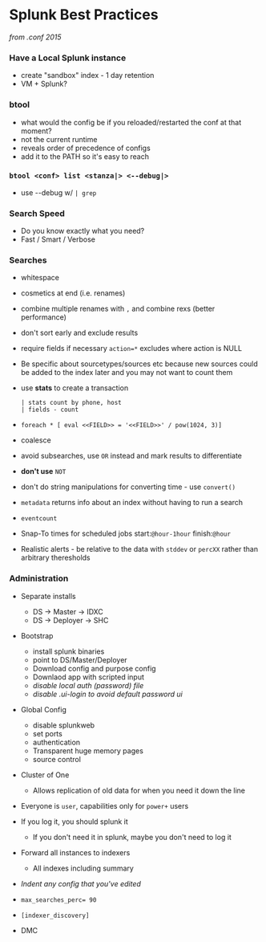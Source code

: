 # Splunk Best Practices
_from .conf 2015_

### Have a Local Splunk instance

* create "sandbox" index - 1 day retention
* VM + Splunk?

### btool

* what would the config be if you reloaded/restarted the conf at that moment?
* not the current runtime
* reveals order of precedence of configs
* add it to the PATH so it's easy to reach

### `btool <conf> list <stanza|> <--debug|>`

* use --debug w/ `| grep`

### Search Speed

* Do you know exactly what you need?
* Fast / Smart / Verbose

### Searches

* whitespace
* cosmetics at end (i.e. renames)
* combine multiple renames with `,` and combine rexs (better performance) 
* don't sort early and exclude results
* require fields if necessary `action=*` excludes where action is NULL
* Be specific about sourcetypes/sources etc because new sources could be added to the index later and you may not want to count them
* use __stats__ to create a transaction

    ```
    | stats count by phone, host
    | fields - count
    ```
* `foreach * [ eval <<FIELD>> = '<<FIELD>>' / pow(1024, 3)]`
* coalesce 
* avoid subsearches, use `OR` instead and mark results to differentiate
* __don't use__ `NOT`
* don't do string manipulations for converting time  - use `convert()`
* `metadata` returns info about an index without having to run a search
* `eventcount`
* Snap-To times for scheduled jobs 
    start:`@hour-1hour` finish:`@hour` 
* Realistic alerts - be relative to the data with `stddev` or `percXX` rather than arbitrary theresholds

### Administration

* Separate installs
    * DS -> Master -> IDXC
    * DS -> Deployer -> SHC
* Bootstrap
    - install splunk binaries
    - point to DS/Master/Deployer
    - Download config and purpose config
    - Downlaod app with scripted input
    - _disable local auth (password) file_
    - _disable .ui-login to avoid default password ui_
    
* Global Config
    - disable splunkweb
    - set ports
    - authentication
    - Transparent huge memory pages
    - source control
* Cluster of One
    - Allows replication of old data for when you need it down the line
* Everyone is `user`, capabilities only for `power+` users
* If you log it, you should splunk it
    - If you don't need it in splunk, maybe you don't need to log it
* Forward all instances to indexers
    - All indexes including summary
* _Indent any config that you've edited_
* `max_searches_perc= 90`
* `[indexer_discovery]`
* DMC

